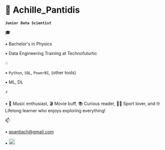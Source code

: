 # 🥁 Achille_Pantidis 


**`Junior Data Scientist`**


🎓
  
▪️ Bachelor's in Physics

▪️ Data Engineering Training at Technofuturtic


💡

▪️ `Python`, `SQL`, `PowerBI`, (other tools)

▪️ ML, DL


⚡

▪️ 🥁 Music enthusiast, 🎬 Movie buff, 📚 Curious reader, 🏋️‍♂️ Sport lover, and 🤓 Lifelong learner who enjoys exploring everything!



📫

▪️ apantiach@gmail.com

▪️ <a href="https://www.linkedin.com/in/apantidis">
    <img src="https://github.com/user-attachments/assets/2bab8e4e-ca03-4cb5-b063-3059ea2dfc41" width="20"/>
</a>






